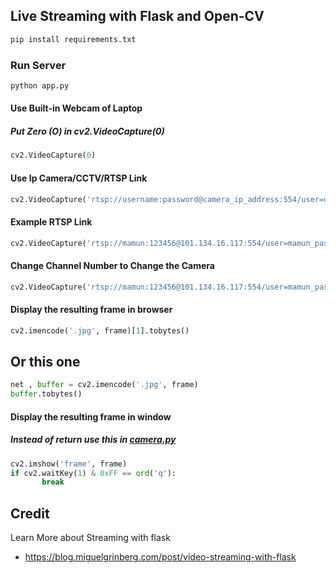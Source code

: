 ## Live Streaming with Flask and Open-CV
```python
pip install requirements.txt
```
### Run Server
```python
python app.py
```
#### Use Built-in Webcam of Laptop
##### Put Zero (O) in cv2.VideoCapture(0)
```python
cv2.VideoCapture(0)
```
#### Use Ip Camera/CCTV/RTSP Link
```python
cv2.VideoCapture('rtsp://username:password@camera_ip_address:554/user=username_password='password'_channel=channel_number_stream=0.sdp')  
 ```
####  Example RTSP Link
```python
cv2.VideoCapture('rtsp://mamun:123456@101.134.16.117:554/user=mamun_password=123456_channel=0_stream=0.sdp')
```
#### Change Channel Number to Change the Camera
```python
cv2.VideoCapture('rtsp://mamun:123456@101.134.16.117:554/user=mamun_password=123456_channel=1_stream=0.sdp')
```
#### Display the resulting frame in browser
```python
cv2.imencode('.jpg', frame)[1].tobytes()                 
``` 
## Or this one

 ```python
net , buffer = cv2.imencode('.jpg', frame)
buffer.tobytes()              
```   
#### Display the resulting frame in window
##### Instead of return use this in [camera.py](/camera.py)
```python
cv2.imshow('frame', frame)
if cv2.waitKey(1) & 0xFF == ord('q'):
       break            
``` 
 ## Credit
 Learn More about Streaming with flask
 - https://blog.miguelgrinberg.com/post/video-streaming-with-flask
